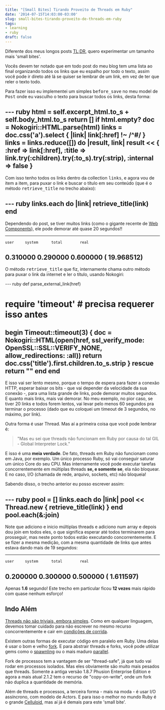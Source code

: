 ```yaml
---
title: "[Small Bites] Tirando Proveito de Threads em Ruby"
date: '2014-07-15T14:03:00-03:00'
slug: small-bites-tirando-proveito-de-threads-em-ruby
tags:
- learning
- ruby
draft: false
---
```


Diferente dos meus longos posts [TL;DR](http://en.wikipedia.org/wiki/Wikipedia:Too_long;_didn't_read), quero experimentar um tamanho mais 'small bites'.

Vocês devem ter notado que em todo post do meu blog tem uma lista ao final organizando todos os links que eu espalho por todo o texto, assim você pode ir direto até lá se quiser se lembrar de um link, em vez de ter que reler o texto todo.

Para fazer isso eu implementei um simples <tt>before_save</tt> no meu model de <tt>Post</tt> onde eu vasculho o texto para buscar todos os links, desta forma:

--- ruby
html = self.excerpt_html.to_s + self.body_html.to_s
return [] if html.empty?
doc = Nokogiri::HTML.parse(html)
links = doc.css('a').select { |link| link[:href] !~ /^#/ }
links = links.reduce([]) do |result, link|
  result << { :href     => link[:href],
              :title    => link.try(:children).try(:to_s).try(:strip),
              :internal => false }
---

Com isso tenho todos os links dentro da collection <tt>links</tt>, e agora vou de item a item, para puxar o link e buscar o título em seu conteúdo (que é o método <tt>retrieve_title</tt> no trecho abaixo):

--- ruby
links.each do |link|
  retrieve_title(link)
end
---

Dependendo do post, se tiver muitos links (como o gigante recente de [Web Components](http://www.akitaonrails.com/2014/07/06/web-components-e-uma-revolucao)), ele pode demorar até quase 20 segundos!!

---
    user     system      total        real
0.310000   0.290000   0.600000 ( 19.968512)
---

O método <tt>retrieve_title</tt> que fiz, internamente chama outro método para puxar o link da internet e ler o título, usando Nokogiri:

--- ruby
def parse_external_link(href)
  # require 'timeout' # precisa requerer isso antes
  begin
    Timeout::timeout(3) {
      doc = Nokogiri::HTML(open(href,
        ssl_verify_mode: OpenSSL::SSL::VERIFY_NONE,
        allow_redirections: :all))
      return doc.css('title').first.children.to_s.strip
    }
  rescue
    return ""
  end
end
---

E isso vai ser lento mesmo, porque o tempo de espera para fazer a conexão HTTP, esperar baixar os bits - que vai depender da velocidade da sua conexão -, para uma lista grande de links, pode demorar muitos segundos. E quanto mais links, mais vai demorar. No meu exemplo, no pior caso, se tiver 20 links e todos forem lentos, vai levar pelo menos 60 segundos pra terminar o processo (dado que eu coloquei um timeout de 3 segundos, no máximo, por link).

Outra forma é usar Thread. Mas aí a primeira coisa que você pode lembrar é: 

<blockquote>"Mas eu sei que threads não funcionam em Ruby por causa do tal GIL - Global Interpreter Lock."</blockquote>

E isso é uma **meia verdade**. De fato, threads em Ruby não funcionam como em Java, por exemplo. Um único processo Ruby, só vai conseguir saturar um único Core do seu CPU. Mas internamente você pode executar tarefas concorrentemente em múltiplas threads **se, e somente se**, ela não bloquear. E no caso, I/O (chamada de rede, arquivo, sockets, etc) não bloqueia!

Sabendo disso, o trecho anterior eu posso escrever assim:

--- ruby
pool = []
links.each do |link|
  pool << Thread.new {
    retrieve_title(link)
  }
end
pool.each(&:join)
---

Note que adiciono e inicio múltiplas threads e adiciono num array e depois dou join em todos eles, o que significa esperar até todos terminarem para prosseguir, mas neste ponto todos estão executando concorrentemente. E se fizer a mesma medição, com a mesma quantidade de links que antes estava dando mais de 19 segundos:

---
    user     system      total        real
0.200000   0.300000   0.500000 (  1.611597)
---

Apenas **1.6** segundo! Este trecho em particular ficou **12 vezes** mais rápido com quase nenhum esforço!

## Indo Além

[Threads não são triviais, embora simples](http://lucaguidi.com/2014/03/27/thread-safety-with-ruby.html). Como em qualquer linguagem, devemos tomar cuidado para não escrever no mesmo recurso concorrentemente e cair em [condições de corrida](http://blog.carbonfive.com/2011/10/11/a-modern-guide-to-threads/).

Existem outras formas de executar código em paralelo em Ruby. Uma delas é usar o bom e velho [fork](http://www.ruby-doc.org/core-2.1.2/Process.html#method-c-fork). E para abstrair threads e forks, você pode utilizar gems como o [spawnling](https://github.com/tra/spawnling) ou o mais maduro [parallel](https://github.com/grosser/parallel). 

Fork de processos tem a vantagem de ser "thread-safe", já que tudo vai rodar em processos isolados. Mas eles obviamente são muito mais pesados que threads. Somente a antiga versão 1.8.7 Phusion Enterprise Edition e agora a mais atual 2.1.2 tem o recurso de "copy-on-write", onde um fork não duplica a quantidade de memória.

Além de threads e processos, a terceira forma - mais na moda - é usar I/O assíncrono, com modelo de Actors. E para isso o melhor no mundo Ruby é o grande [Celluloid](http://celluloid.io), mas aí já é demais para este 'small bite'.
